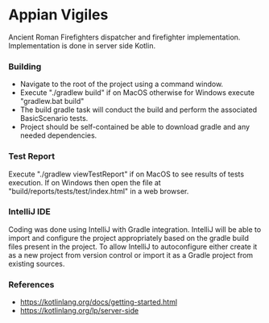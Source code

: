 # Appian Vigiles #

Ancient Roman Firefighters dispatcher and firefighter implementation.  Implementation is done in server side Kotlin.

### Building ###

* Navigate to the root of the project using a command window.
* Execute "./gradlew build" if on MacOS otherwise for Windows execute "gradlew.bat build"
* The build gradle task will conduct the build and perform the associated BasicScenario tests.
* Project should be self-contained be able to download gradle and any needed dependencies.

### Test Report ###

Execute "./gradlew viewTestReport" if on MacOS to see results of tests execution. If on Windows then open the file at "build/reports/tests/test/index.html" in a web browser.

### IntelliJ IDE ###

Coding was done using IntelliJ with Gradle integration.  IntelliJ will be able to import and configure the project appropriately based on the gradle build files present in the project.  To allow IntelliJ to autoconfigure either create it as a new project from version control or import it as a Gradle project from existing sources. 

### References ###

* https://kotlinlang.org/docs/getting-started.html
* https://kotlinlang.org/lp/server-side
